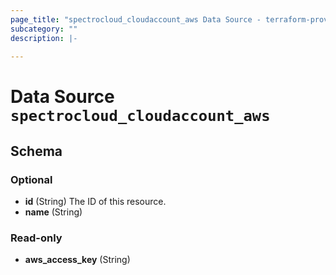```yaml
---
page_title: "spectrocloud_cloudaccount_aws Data Source - terraform-provider-spectrocloud"
subcategory: ""
description: |-
  
---
```


# Data Source `spectrocloud_cloudaccount_aws`





## Schema

### Optional

- **id** (String) The ID of this resource.
- **name** (String)

### Read-only

- **aws_access_key** (String)


